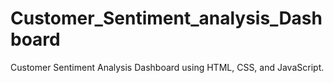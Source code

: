 # Customer_Sentiment_analysis_Dashboard


Customer Sentiment Analysis Dashboard using HTML, CSS, and JavaScript.
